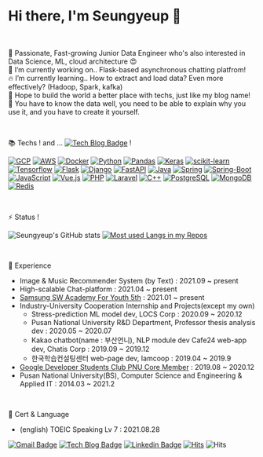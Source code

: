 

# Hi there, I'm Seungyeup 👋

<br>

🌱 Passionate, Fast-growing Junior Data Engineer who's also interested in Data Science, ML, cloud architecture 😍<br>
🔭 I’m currently working on.. Flask-based asynchronous chatting platfrom! <br>
🔥 I’m currently learning.. How to extract and load data? Even more effectively? (Hadoop, Spark, kafka) <br>
👯 Hope to build the world a better place with techs, just like my blog name! <br>
🙏 You have to know the data well, you need to be able to explain why you use it, and you have to create it yourself.<br>

<br>

📚 Techs ! and ... [![Tech Blog Badge](http://img.shields.io/badge/-Tech%20blog-black?style=flat-square&logo=github&link=https://buildabetterworld.tistory.com/)](https://buildabetterworld.tistory.com/) !

 [![GCP]](https://cloud.google.com/) [![AWS]](https://aws.amazon.com/) [![Docker]](https://www.docker.com/) 
 [![Python]](https://www.python.org/)  [![Pandas]](https://pandas.pydata.org/)  [![Keras]](https://keras.io/) [![scikit-learn]](https://scikit-learn.org/stable/) [![Tensorflow]](https://www.tensorflow.org/) [![Flask]](https://flask.palletsprojects.com/) [![Django]](https://www.djangoproject.com/) [![FastAPI]](https://fastapi.tiangolo.com/)
 [![Java]](https://openjdk.java.net/) [![Spring]](https://spring.io/) [![Spring-Boot]](https://spring.io/projects/spring-boot) [![JavaScript]](https://www.ecma-international.org/publications/standards/Ecma-262.htm) [![Vue.js]](https://vuejs.org/) [![PHP]](https://www.php.net/) [![Laravel]](https://laravel.com/)  [![C++]](https://isocpp.org/)
[![PostgreSQL]](https://www.postgresql.org/) [![MongoDB]](https://www.mongodb.com/) [![Redis]](https://redis.io/)



<br>

⚡ Status !

![Seungyeup's GitHub stats](https://github-readme-stats.vercel.app/api?username=Seungyeup&show_icons=true&hide_border=true&theme=dark&?count_private=true&line_height=24)
[![Most used Langs in my Repos](https://github-readme-stats.vercel.app/api/top-langs/?username=Seungyeup&layout=compact&hide_border=true&langs_count=8&theme=dark&hide=html,css,scss,c,hack&exclude_repo=stocklab,Project-StockPlatform,PNU_SGM)](https://github.com/Seungyeup/github-readme-stats)

<br/>

 📝 Experience
  + Image & Music Recommender System (by Text) : 2021.09 ~ present 
  + High-scalable Chat-platform : 2021.04 ~ present 
  + [Samsung SW Academy For Youth 5th](https://www.ssafy.com/ksp/jsp/swp/swpMain.jsp) : 2021.01 ~ present
  + Industry-University Cooperation Internship and Projects(except my own)
    + Stress-prediction ML model dev, LOCS Corp : 2020.09 ~ 2020.12
    + Pusan National University R&D Department, Professor thesis analysis dev : 2020.05 ~ 2020.07
    + Kakao chatbot(name : 부산언니), NLP module dev Cafe24 web-app dev, Chatis Corp : 2019.09 ~ 2019.12
    + 한국학습컨설팅센터 web-page dev, Iamcoop : 2019.04 ~ 2019.9
  + [Google Developer Students Club PNU Core Member](https://buildabetterworld.tistory.com/90?category=847699) : 2019.08 ~ 2020.12
  + Pusan National University(BS), Computer Science and Engineering & Applied IT : 2014.03 ~ 2021.2

<br/>

 👅 Cert & Language
   + (english) TOEIC Speaking Lv 7 : 2021.08.28

[![Gmail Badge](https://img.shields.io/badge/Gmail-d14836?style=flat-square&logo=Gmail&logoColor=white&link=mailto:lsyes12345@gmail.com)](mailto:harimkang4422@gmail.com) [![Tech Blog Badge](http://img.shields.io/badge/-Tech%20blog-black?style=flat-square&logo=github&link=https://buildabetterworld.tistory.com/)](https://buildabetterworld.tistory.com/) [![Linkedin Badge](https://img.shields.io/badge/-LinkedIn-blue?style=flat-square&logo=Linkedin&logoColor=white&link=https://www.linkedin.com/in/seungyeup-lee-9b0b77162/)](https://www.linkedin.com/in/seungyeup-lee-9b0b77162/)
[![Hits](https://hits.seeyoufarm.com/api/count/incr/badge.svg?url=https%3A%2F%2Fgithub.com%2FSeungyeup%2Fhit-counter&count_bg=%2378F51A&title_bg=%23000000&icon=&icon_color=%2375F541&title=hits&edge_flat=false)](https://hits.seeyoufarm.com) ![Hits](https://img.shields.io/github/followers/Seungyeup?label=Follow)


<!-- badge linkes -->
[aws]: https://img.shields.io/static/v1?style=flat-square&label=&message=AWS&color=232f3e&labelColor=e0e0e0&logoColor=232f3e&logo=amazon-aws
[c++]: https://img.shields.io/static/v1?style=flat-square&label=&message=C%2B%2B&color=00599c&labelColor=e0e0e0&logoColor=00599c&logo=c%2B%2B
[django]: https://img.shields.io/static/v1?style=flat-square&label=&message=Django&color=092e20&labelColor=e0e0e0&logoColor=092e20&logo=django
[FastAPI]: https://img.shields.io/static/v1?style=flat-square&label=&message=FastAPI&color=20B2AA&labelColor=e0e0e0&logoColor=20B2AA&logo=FastAPI
[docker]: https://img.shields.io/static/v1?style=flat-square&label=&message=Docker&color=2496ed&labelColor=212121&logoColor=2496ed&logo=docker
[flask]: https://img.shields.io/static/v1?style=flat-square&label=&message=Flask&color=000&labelColor=e0e0e0&logoColor=000&logo=flask
[gcp]: https://img.shields.io/static/v1?style=flat-square&label=&message=GCP&color=4285f4&labelColor=212121&logoColor=4285f4&logo=google-cloud
[java]: https://img.shields.io/static/v1?style=flat-square&label=&message=Java&color=007396&labelColor=e0e0e0&logoColor=007396&logo=java
[javascript]: https://img.shields.io/static/v1?style=flat-square&label=&message=JavaScript&color=f7df1e&labelColor=212121&logoColor=f7df1e&logo=javascri
[keras]: https://img.shields.io/static/v1?style=flat-square&label=&message=Keras&color=d00000&labelColor=e0e0e0&logoColor=d00000&logo=keras
[laravel]: https://img.shields.io/static/v1?style=flat-square&label=&message=Laravel&color=ff2d20&labelColor=212121&logoColor=ff2d20&logo=laravel
[mongodb]: https://img.shields.io/static/v1?style=flat-square&label=&message=MongoDB&color=47a248&labelColor=212121&logoColor=47a248&logo=mongodb
[pandas]: https://img.shields.io/static/v1?style=flat-square&label=&message=Pandas&color=150458&labelColor=e0e0e0&logoColor=150458&logo=pandas
[php]: https://img.shields.io/static/v1?style=flat-square&label=&message=PHP&color=777bb4&labelColor=212121&logoColor=777bb4&logo=php
[postgresql]: https://img.shields.io/static/v1?style=flat-square&label=&message=PostgreSQL&color=336791&labelColor=e0e0e0&logoColor=336791&logo=postgresql
[python]: https://img.shields.io/static/v1?style=flat-square&label=&message=Python&color=3776ab&labelColor=212121&logoColor=3776ab&logo=python
[redis]: https://img.shields.io/static/v1?style=flat-square&label=&message=Redis&color=dc382d&labelColor=212121&logoColor=dc382d&logo=redis
[scikit-learn]: https://img.shields.io/static/v1?style=flat-square&label=&message=scikit-learn&color=f7931e&labelColor=212121&logoColor=f7931e&logo=scikit-learn
[spring]: https://img.shields.io/static/v1?style=flat-square&label=&message=Spring&color=6db33f&labelColor=212121&logoColor=6db33f&logo=spring
[spring-boot]: https://img.shields.io/static/v1?style=flat-square&label=&message=Spring-Boot&color=6db33f&labelColor=212121&logoColor=6db33f&logo=spring-boot
[tensorflow]: https://img.shields.io/static/v1?style=flat-square&label=&message=Tensorflow&color=ff6f00&labelColor=212121&logoColor=ff6f00&logo=tensorflow
[vue.js]: https://img.shields.io/static/v1?style=flat-square&label=&message=Vue.js&color=4fc08d&labelColor=212121&logoColor=4fc08d&logo=vue-dot-js
